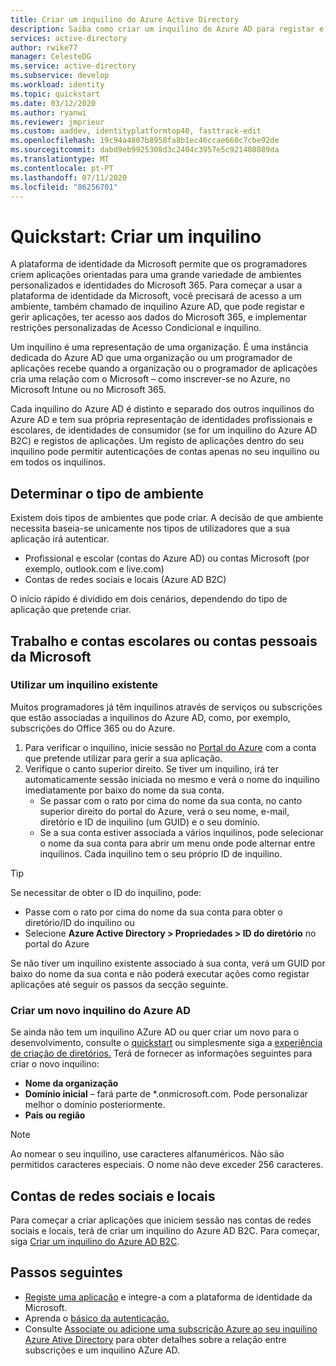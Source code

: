 ```yaml
---
title: Criar um inquilino do Azure Active Directory
description: Saiba como criar um inquilino do Azure AD para registar e criar aplicações.
services: active-directory
author: rwike77
manager: CelesteDG
ms.service: active-directory
ms.subservice: develop
ms.workload: identity
ms.topic: quickstart
ms.date: 03/12/2020
ms.author: ryanwi
ms.reviewer: jmprieur
ms.custom: aaddev, identityplatformtop40, fasttrack-edit
ms.openlocfilehash: 19c94a4807b8958fa8b1ec46ccae660c7cbe92de
ms.sourcegitcommit: dabd9eb9925308d3c2404c3957e5c921408089da
ms.translationtype: MT
ms.contentlocale: pt-PT
ms.lasthandoff: 07/11/2020
ms.locfileid: "86256701"
---
```

# <a name="quickstart-set-up-a-tenant"></a>Quickstart: Criar um inquilino

A plataforma de identidade da Microsoft permite que os programadores criem aplicações orientadas para uma grande variedade de ambientes personalizados e identidades do Microsoft 365. Para começar a usar a plataforma de identidade da Microsoft, você precisará de acesso a um ambiente, também chamado de inquilino Azure AD, que pode registar e gerir aplicações, ter acesso aos dados do Microsoft 365, e implementar restrições personalizadas de Acesso Condicional e inquilino.

Um inquilino é uma representação de uma organização. É uma instância dedicada do Azure AD que uma organização ou um programador de aplicações recebe quando a organização ou o programador de aplicações cria uma relação com o Microsoft – como inscrever-se no Azure, no Microsoft Intune ou no Microsoft 365.

Cada inquilino do Azure AD é distinto e separado dos outros inquilinos do Azure AD e tem sua própria representação de identidades profissionais e escolares, de identidades de consumidor (se for um inquilino do Azure AD B2C) e registos de aplicações. Um registo de aplicações dentro do seu inquilino pode permitir autenticações de contas apenas no seu inquilino ou em todos os inquilinos.

## <a name="determining-environment-type"></a>Determinar o tipo de ambiente

Existem dois tipos de ambientes que pode criar. A decisão de que ambiente necessita baseia-se unicamente nos tipos de utilizadores que a sua aplicação irá autenticar.

* Profissional e escolar (contas do Azure AD) ou contas Microsoft (por exemplo, outlook.com e live.com)
* Contas de redes sociais e locais (Azure AD B2C)

O início rápido é dividido em dois cenários, dependendo do tipo de aplicação que pretende criar.

## <a name="work-and-school-accounts-or-personal-microsoft-accounts"></a>Trabalho e contas escolares ou contas pessoais da Microsoft

### <a name="use-an-existing-tenant"></a>Utilizar um inquilino existente

Muitos programadores já têm inquilinos através de serviços ou subscrições que estão associadas a inquilinos do Azure AD, como, por exemplo, subscrições do Office 365 ou do Azure.

1. Para verificar o inquilino, inicie sessão no [Portal do Azure](https://portal.azure.com) com a conta que pretende utilizar para gerir a sua aplicação.
1. Verifique o canto superior direito. Se tiver um inquilino, irá ter automaticamente sessão iniciada no mesmo e verá o nome do inquilino imediatamente por baixo do nome da sua conta.
   * Se passar com o rato por cima do nome da sua conta, no canto superior direito do portal do Azure, verá o seu nome, e-mail, diretório e ID de inquilino (um GUID) e o seu domínio.
   * Se a sua conta estiver associada a vários inquilinos, pode selecionar o nome da sua conta para abrir um menu onde pode alternar entre inquilinos. Cada inquilino tem o seu próprio ID de inquilino.

> [!TIP]
> Se necessitar de obter o ID do inquilino, pode:
> * Passe com o rato por cima do nome da sua conta para obter o diretório/ID do inquilino ou
> * Selecione **Azure Active Directory > Propriedades > ID do diretório** no portal do Azure

Se não tiver um inquilino existente associado à sua conta, verá um GUID por baixo do nome da sua conta e não poderá executar ações como registar aplicações até seguir os passos da secção seguinte.

### <a name="create-a-new-azure-ad-tenant"></a>Criar um novo inquilino do Azure AD

Se ainda não tem um inquilino AZure AD ou quer criar um novo para o desenvolvimento, consulte o [quickstart](../fundamentals/active-directory-access-create-new-tenant.md) ou simplesmente siga a [experiência de criação de diretórios.](https://portal.azure.com/#create/Microsoft.AzureActiveDirectory) Terá de fornecer as informações seguintes para criar o novo inquilino:

- **Nome da organização**
- **Domínio inicial** – fará parte de *.onmicrosoft.com. Pode personalizar melhor o domínio posteriormente.
- **País ou região**

> [!NOTE]
> Ao nomear o seu inquilino, use caracteres alfanuméricos. Não são permitidos caracteres especiais. O nome não deve exceder 256 caracteres.

## <a name="social-and-local-accounts"></a>Contas de redes sociais e locais

Para começar a criar aplicações que iniciem sessão nas contas de redes sociais e locais, terá de criar um inquilino do Azure AD B2C. Para começar, siga [Criar um inquilino do Azure AD B2C](../../active-directory-b2c/tutorial-create-tenant.md).

## <a name="next-steps"></a>Passos seguintes

* [Registe uma aplicação](quickstart-register-app.md) e integre-a com a plataforma de identidade da Microsoft. 
* Aprenda o [básico da autenticação.](authentication-scenarios.md)
* Consulte [Associate ou adicione uma subscrição Azure ao seu inquilino Azure Ative Directory](../fundamentals/active-directory-how-subscriptions-associated-directory.md) para obter detalhes sobre a relação entre subscrições e um inquilino AZure AD.
